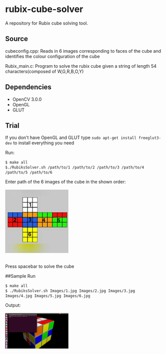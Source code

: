 # rubix-cube-solver
A repository for Rubix cube solving tool.

## Source
cubeconfig.cpp: 
Reads in 6 images corresponding to faces of the cube and identifies the colour configuration of the cube

Rubix_main.c: 
Program to solve the rubix cube given a string of length 54 characters(composed of W,G,R,B,O,Y)

## Dependencies
* OpenCV 3.0.0
* OpenGL
* GLUT

## Trial
If you don't have OpenGL and GLUT type `sudo apt-get install freeglut3-dev` to install everything you need

Run: 
```
$ make all
$./RubiksSolver.sh /path/to/1 /path/to/2 /path/to/3 /path/to/4 /path/to/5 /path/to/6
```

Enter path of the 6 images of the cube in the shown order:
<br><br>
<img src = "https://raw.githubusercontent.com/iitmcvg/rubix-cube-solver/master/Images/sample.jpg" width = "40%" />
<br><br>

Press spacebar to solve the cube

##Sample Run
```
$ make all
$ ./RubiksSolver.sh Images/1.jpg Images/2.jpg Images/3.jpg Images/4.jpg Images/5.jpg Images/6.jpg
```
Output:
<br><br>
<img src = "https://raw.githubusercontent.com/iitmcvg/rubix-cube-solver/master/Images/Screenshot from 2016-03-24 22:29:21.png" width = "40%" />
<br><br>

  
